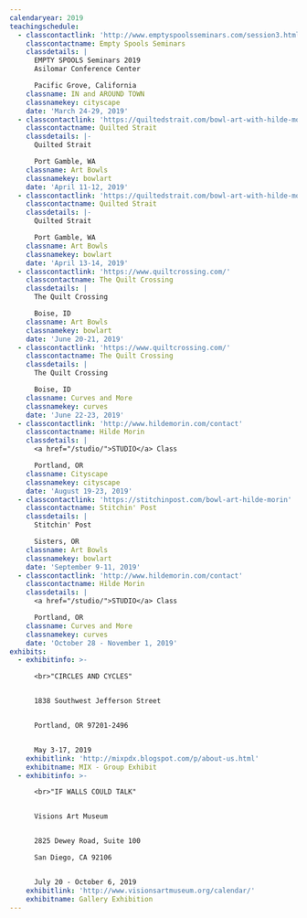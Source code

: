 ```yaml
---
calendaryear: 2019
teachingschedule:
  - classcontactlink: 'http://www.emptyspoolsseminars.com/session3.html'
    classcontactname: Empty Spools Seminars
    classdetails: |
      EMPTY SPOOLS Seminars 2019
      Asilomar Conference Center

      Pacific Grove, California
    classname: IN and AROUND TOWN
    classnamekey: cityscape
    date: 'March 24-29, 2019'
  - classcontactlink: 'https://quiltedstrait.com/bowl-art-with-hilde-morin-begins-4-11-19'
    classcontactname: Quilted Strait
    classdetails: |-
      Quilted Strait

      Port Gamble, WA
    classname: Art Bowls
    classnamekey: bowlart
    date: 'April 11-12, 2019'
  - classcontactlink: 'https://quiltedstrait.com/bowl-art-with-hilde-morin-begins-4-13-19'
    classcontactname: Quilted Strait
    classdetails: |-
      Quilted Strait

      Port Gamble, WA
    classname: Art Bowls
    classnamekey: bowlart
    date: 'April 13-14, 2019'
  - classcontactlink: 'https://www.quiltcrossing.com/'
    classcontactname: The Quilt Crossing
    classdetails: |
      The Quilt Crossing

      Boise, ID
    classname: Art Bowls
    classnamekey: bowlart
    date: 'June 20-21, 2019'
  - classcontactlink: 'https://www.quiltcrossing.com/'
    classcontactname: The Quilt Crossing
    classdetails: |
      The Quilt Crossing

      Boise, ID
    classname: Curves and More
    classnamekey: curves
    date: 'June 22-23, 2019'
  - classcontactlink: 'http://www.hildemorin.com/contact'
    classcontactname: Hilde Morin
    classdetails: |
      <a href="/studio/">STUDIO</a> Class

      Portland, OR
    classname: Cityscape
    classnamekey: cityscape
    date: 'August 19-23, 2019'
  - classcontactlink: 'https://stitchinpost.com/bowl-art-hilde-morin'
    classcontactname: Stitchin' Post
    classdetails: |
      Stitchin' Post

      Sisters, OR
    classname: Art Bowls
    classnamekey: bowlart
    date: 'September 9-11, 2019'
  - classcontactlink: 'http://www.hildemorin.com/contact'
    classcontactname: Hilde Morin
    classdetails: |
      <a href="/studio/">STUDIO</a> Class

      Portland, OR
    classname: Curves and More
    classnamekey: curves
    date: 'October 28 - November 1, 2019'
exhibits:
  - exhibitinfo: >-

      <br>"CIRCLES AND CYCLES"


      1838 Southwest Jefferson Street


      Portland, OR 97201-2496


      May 3-17, 2019
    exhibitlink: 'http://mixpdx.blogspot.com/p/about-us.html'
    exhibitname: MIX - Group Exhibit
  - exhibitinfo: >-

      <br>"IF WALLS COULD TALK"


      Visions Art Museum


      2825 Dewey Road, Suite 100

      San Diego, CA 92106


      July 20 - October 6, 2019
    exhibitlink: 'http://www.visionsartmuseum.org/calendar/'
    exhibitname: Gallery Exhibition
---
```

